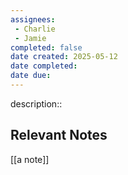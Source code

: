 ```yaml
---
assignees:
 - Charlie
 - Jamie
completed: false
date created: 2025-05-12
date completed:
date due: 
---
```


description::<br>

## Relevant Notes

[[a note]]